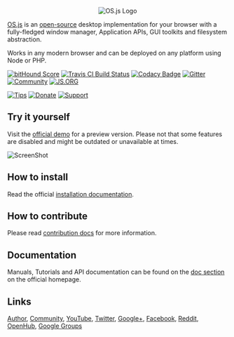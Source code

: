 <p align="center">
  <img alt="OS.js Logo" src="https://raw.githubusercontent.com/os-js/OS.js/master/src/gfx/logo-big.png" />
</p>

[OS.js](https://os.js.org/) is an [open-source](https://raw.githubusercontent.com/os-js/OS.js/master/LICENSE) desktop implementation for your browser with a fully-fledged window manager, Application APIs, GUI toolkits and filesystem abstraction.

Works in any modern browser and can be deployed on any platform using Node or PHP.

[![bitHound Score](https://www.bithound.io/github/os-js/OS.js/badges/score.svg)](https://www.bithound.io/github/os-js/OS.js)
[![Travis CI Build Status](https://travis-ci.org/os-js/OS.js.svg?branch=master)](https://travis-ci.org/os-js/OS.js)
[![Codacy Badge](https://api.codacy.com/project/badge/grade/61677f92d80d446ca37f7b6ab2fae032)](https://www.codacy.com/app/os-js/OS.js) [![Gitter](https://img.shields.io/gitter/room/os-js/OS.js.svg)](https://gitter.im/os-js/OS.js?utm_source=badge&utm_medium=badge&utm_campaign=pr-badge)
[![Community](https://img.shields.io/badge/join-community-green.svg)](http://community.os.js.org/)
[![JS.ORG](https://img.shields.io/badge/js.org-os-ffb400.svg)](http://js.org)

[![Tips](https://img.shields.io/gratipay/os-js.svg)](https://gratipay.com/os-js/)
[![Donate](https://img.shields.io/badge/paypal-donate-yellow.svg)](https://www.paypal.com/cgi-bin/webscr?cmd=_donations&business=andersevenrud%40gmail%2ecom&lc=NO&currency_code=USD&bn=PP%2dDonationsBF%3abtn_donate_SM%2egif%3aNonHosted)
[![Support](https://img.shields.io/badge/patreon-support-orange.svg)](https://www.patreon.com/user?u=2978551&ty=h&u=2978551)

## Try it yourself

Visit the [official demo](https://osjsv2.0o.no) for a preview version. Please not that some features are disabled and might be outdated or unavailable at times.

![ScreenShot](https://raw.githubusercontent.com/os-js/OS.js/master/src/gfx/screenshot.png)

## How to install

Read the official [installation documentation](https://github.com/os-js/OS.js/blob/master/INSTALL.md).

## How to contribute

Please read [contribution docs](https://github.com/os-js/OS.js/blob/master/CONTRIBUTING.md) for more information.

## Documentation

Manuals, Tutorials and API documentation can be found on the [doc section](https://os.js.org/doc/) on the official homepage.

## Links

[Author](http://andersevenrud.github.io/), [Community](http://community.os.js.org/), [YouTube](https://www.youtube.com/playlist?list=PLzC5Z5D-YLyEoYXWrxplUIek5uRyF92iG), [Twitter](https://twitter.com/andersevenrud), [Google+](https://plus.google.com/b/113399210633478618934/113399210633478618934), [Facebook](https://www.facebook.com/os.js.org), [Reddit](http://www.reddit.com/r/osjs), [OpenHub](https://www.openhub.net/p/OS_js), [Google Groups](https://groups.google.com/forum/#!forum/osjsplatform)

